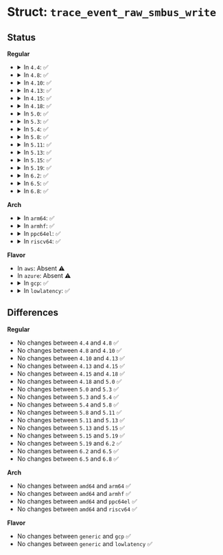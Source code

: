 # Struct: <code>trace_event_raw_smbus_write</code>

## Status
<b>Regular</b>
<ul>
<li>
<details>
<summary>In <code>4.4</code>: ✅</summary>

```c
struct trace_event_raw_smbus_write {
    struct trace_entry ent;
    int adapter_nr;
    __u16 addr;
    __u16 flags;
    __u8 command;
    __u8 len;
    __u32 protocol;
    __u8 buf[34];
    char __data[0];
};
```
</details>
</li>
<li>
<details>
<summary>In <code>4.8</code>: ✅</summary>

```c
struct trace_event_raw_smbus_write {
    struct trace_entry ent;
    int adapter_nr;
    __u16 addr;
    __u16 flags;
    __u8 command;
    __u8 len;
    __u32 protocol;
    __u8 buf[34];
    char __data[0];
};
```
</details>
</li>
<li>
<details>
<summary>In <code>4.10</code>: ✅</summary>

```c
struct trace_event_raw_smbus_write {
    struct trace_entry ent;
    int adapter_nr;
    __u16 addr;
    __u16 flags;
    __u8 command;
    __u8 len;
    __u32 protocol;
    __u8 buf[34];
    char __data[0];
};
```
</details>
</li>
<li>
<details>
<summary>In <code>4.13</code>: ✅</summary>

```c
struct trace_event_raw_smbus_write {
    struct trace_entry ent;
    int adapter_nr;
    __u16 addr;
    __u16 flags;
    __u8 command;
    __u8 len;
    __u32 protocol;
    __u8 buf[34];
    char __data[0];
};
```
</details>
</li>
<li>
<details>
<summary>In <code>4.15</code>: ✅</summary>

```c
struct trace_event_raw_smbus_write {
    struct trace_entry ent;
    int adapter_nr;
    __u16 addr;
    __u16 flags;
    __u8 command;
    __u8 len;
    __u32 protocol;
    __u8 buf[34];
    char __data[0];
};
```
</details>
</li>
<li>
<details>
<summary>In <code>4.18</code>: ✅</summary>

```c
struct trace_event_raw_smbus_write {
    struct trace_entry ent;
    int adapter_nr;
    __u16 addr;
    __u16 flags;
    __u8 command;
    __u8 len;
    __u32 protocol;
    __u8 buf[34];
    char __data[0];
};
```
</details>
</li>
<li>
<details>
<summary>In <code>5.0</code>: ✅</summary>

```c
struct trace_event_raw_smbus_write {
    struct trace_entry ent;
    int adapter_nr;
    __u16 addr;
    __u16 flags;
    __u8 command;
    __u8 len;
    __u32 protocol;
    __u8 buf[34];
    char __data[0];
};
```
</details>
</li>
<li>
<details>
<summary>In <code>5.3</code>: ✅</summary>

```c
struct trace_event_raw_smbus_write {
    struct trace_entry ent;
    int adapter_nr;
    __u16 addr;
    __u16 flags;
    __u8 command;
    __u8 len;
    __u32 protocol;
    __u8 buf[34];
    char __data[0];
};
```
</details>
</li>
<li>
<details>
<summary>In <code>5.4</code>: ✅</summary>

```c
struct trace_event_raw_smbus_write {
    struct trace_entry ent;
    int adapter_nr;
    __u16 addr;
    __u16 flags;
    __u8 command;
    __u8 len;
    __u32 protocol;
    __u8 buf[34];
    char __data[0];
};
```
</details>
</li>
<li>
<details>
<summary>In <code>5.8</code>: ✅</summary>

```c
struct trace_event_raw_smbus_write {
    struct trace_entry ent;
    int adapter_nr;
    __u16 addr;
    __u16 flags;
    __u8 command;
    __u8 len;
    __u32 protocol;
    __u8 buf[34];
    char __data[0];
};
```
</details>
</li>
<li>
<details>
<summary>In <code>5.11</code>: ✅</summary>

```c
struct trace_event_raw_smbus_write {
    struct trace_entry ent;
    int adapter_nr;
    __u16 addr;
    __u16 flags;
    __u8 command;
    __u8 len;
    __u32 protocol;
    __u8 buf[34];
    char __data[0];
};
```
</details>
</li>
<li>
<details>
<summary>In <code>5.13</code>: ✅</summary>

```c
struct trace_event_raw_smbus_write {
    struct trace_entry ent;
    int adapter_nr;
    __u16 addr;
    __u16 flags;
    __u8 command;
    __u8 len;
    __u32 protocol;
    __u8 buf[34];
    char __data[0];
};
```
</details>
</li>
<li>
<details>
<summary>In <code>5.15</code>: ✅</summary>

```c
struct trace_event_raw_smbus_write {
    struct trace_entry ent;
    int adapter_nr;
    __u16 addr;
    __u16 flags;
    __u8 command;
    __u8 len;
    __u32 protocol;
    __u8 buf[34];
    char __data[0];
};
```
</details>
</li>
<li>
<details>
<summary>In <code>5.19</code>: ✅</summary>

```c
struct trace_event_raw_smbus_write {
    struct trace_entry ent;
    int adapter_nr;
    __u16 addr;
    __u16 flags;
    __u8 command;
    __u8 len;
    __u32 protocol;
    __u8 buf[34];
    char __data[0];
};
```
</details>
</li>
<li>
<details>
<summary>In <code>6.2</code>: ✅</summary>

```c
struct trace_event_raw_smbus_write {
    struct trace_entry ent;
    int adapter_nr;
    __u16 addr;
    __u16 flags;
    __u8 command;
    __u8 len;
    __u32 protocol;
    __u8 buf[34];
    char __data[0];
};
```
</details>
</li>
<li>
<details>
<summary>In <code>6.5</code>: ✅</summary>

```c
struct trace_event_raw_smbus_write {
    struct trace_entry ent;
    int adapter_nr;
    __u16 addr;
    __u16 flags;
    __u8 command;
    __u8 len;
    __u32 protocol;
    __u8 buf[34];
    char __data[0];
};
```
</details>
</li>
<li>
<details>
<summary>In <code>6.8</code>: ✅</summary>

```c
struct trace_event_raw_smbus_write {
    struct trace_entry ent;
    int adapter_nr;
    __u16 addr;
    __u16 flags;
    __u8 command;
    __u8 len;
    __u32 protocol;
    __u8 buf[34];
    char __data[0];
};
```
</details>
</li>
</ul>
<b>Arch</b>
<ul>
<li>
<details>
<summary>In <code>arm64</code>: ✅</summary>

```c
struct trace_event_raw_smbus_write {
    struct trace_entry ent;
    int adapter_nr;
    __u16 addr;
    __u16 flags;
    __u8 command;
    __u8 len;
    __u32 protocol;
    __u8 buf[34];
    char __data[0];
};
```
</details>
</li>
<li>
<details>
<summary>In <code>armhf</code>: ✅</summary>

```c
struct trace_event_raw_smbus_write {
    struct trace_entry ent;
    int adapter_nr;
    __u16 addr;
    __u16 flags;
    __u8 command;
    __u8 len;
    __u32 protocol;
    __u8 buf[34];
    char __data[0];
};
```
</details>
</li>
<li>
<details>
<summary>In <code>ppc64el</code>: ✅</summary>

```c
struct trace_event_raw_smbus_write {
    struct trace_entry ent;
    int adapter_nr;
    __u16 addr;
    __u16 flags;
    __u8 command;
    __u8 len;
    __u32 protocol;
    __u8 buf[34];
    char __data[0];
};
```
</details>
</li>
<li>
<details>
<summary>In <code>riscv64</code>: ✅</summary>

```c
struct trace_event_raw_smbus_write {
    struct trace_entry ent;
    int adapter_nr;
    __u16 addr;
    __u16 flags;
    __u8 command;
    __u8 len;
    __u32 protocol;
    __u8 buf[34];
    char __data[0];
};
```
</details>
</li>
</ul>
<b>Flavor</b>
<ul>
<li>
In <code>aws</code>: Absent ⚠️
</li>
<li>
In <code>azure</code>: Absent ⚠️
</li>
<li>
<details>
<summary>In <code>gcp</code>: ✅</summary>

```c
struct trace_event_raw_smbus_write {
    struct trace_entry ent;
    int adapter_nr;
    __u16 addr;
    __u16 flags;
    __u8 command;
    __u8 len;
    __u32 protocol;
    __u8 buf[34];
    char __data[0];
};
```
</details>
</li>
<li>
<details>
<summary>In <code>lowlatency</code>: ✅</summary>

```c
struct trace_event_raw_smbus_write {
    struct trace_entry ent;
    int adapter_nr;
    __u16 addr;
    __u16 flags;
    __u8 command;
    __u8 len;
    __u32 protocol;
    __u8 buf[34];
    char __data[0];
};
```
</details>
</li>
</ul>

## Differences
<b>Regular</b>
<ul>
<li>
No changes between <code>4.4</code> and <code>4.8</code> ✅
</li>
<li>
No changes between <code>4.8</code> and <code>4.10</code> ✅
</li>
<li>
No changes between <code>4.10</code> and <code>4.13</code> ✅
</li>
<li>
No changes between <code>4.13</code> and <code>4.15</code> ✅
</li>
<li>
No changes between <code>4.15</code> and <code>4.18</code> ✅
</li>
<li>
No changes between <code>4.18</code> and <code>5.0</code> ✅
</li>
<li>
No changes between <code>5.0</code> and <code>5.3</code> ✅
</li>
<li>
No changes between <code>5.3</code> and <code>5.4</code> ✅
</li>
<li>
No changes between <code>5.4</code> and <code>5.8</code> ✅
</li>
<li>
No changes between <code>5.8</code> and <code>5.11</code> ✅
</li>
<li>
No changes between <code>5.11</code> and <code>5.13</code> ✅
</li>
<li>
No changes between <code>5.13</code> and <code>5.15</code> ✅
</li>
<li>
No changes between <code>5.15</code> and <code>5.19</code> ✅
</li>
<li>
No changes between <code>5.19</code> and <code>6.2</code> ✅
</li>
<li>
No changes between <code>6.2</code> and <code>6.5</code> ✅
</li>
<li>
No changes between <code>6.5</code> and <code>6.8</code> ✅
</li>
</ul>
<b>Arch</b>
<ul>
<li>
No changes between <code>amd64</code> and <code>arm64</code> ✅
</li>
<li>
No changes between <code>amd64</code> and <code>armhf</code> ✅
</li>
<li>
No changes between <code>amd64</code> and <code>ppc64el</code> ✅
</li>
<li>
No changes between <code>amd64</code> and <code>riscv64</code> ✅
</li>
</ul>
<b>Flavor</b>
<ul>
<li>
No changes between <code>generic</code> and <code>gcp</code> ✅
</li>
<li>
No changes between <code>generic</code> and <code>lowlatency</code> ✅
</li>
</ul>

